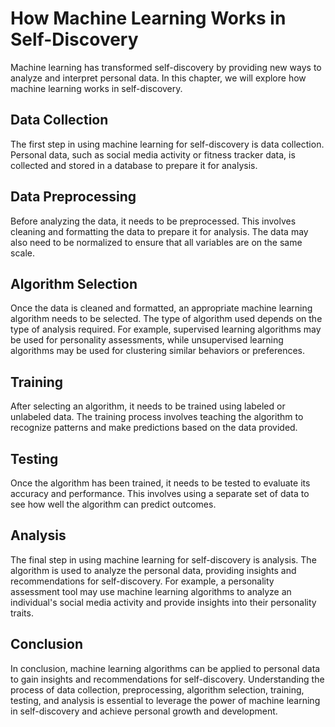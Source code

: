 How Machine Learning Works in Self-Discovery
=========================================================================================================

Machine learning has transformed self-discovery by providing new ways to analyze and interpret personal data. In this chapter, we will explore how machine learning works in self-discovery.

Data Collection
---------------

The first step in using machine learning for self-discovery is data collection. Personal data, such as social media activity or fitness tracker data, is collected and stored in a database to prepare it for analysis.

Data Preprocessing
------------------

Before analyzing the data, it needs to be preprocessed. This involves cleaning and formatting the data to prepare it for analysis. The data may also need to be normalized to ensure that all variables are on the same scale.

Algorithm Selection
-------------------

Once the data is cleaned and formatted, an appropriate machine learning algorithm needs to be selected. The type of algorithm used depends on the type of analysis required. For example, supervised learning algorithms may be used for personality assessments, while unsupervised learning algorithms may be used for clustering similar behaviors or preferences.

Training
--------

After selecting an algorithm, it needs to be trained using labeled or unlabeled data. The training process involves teaching the algorithm to recognize patterns and make predictions based on the data provided.

Testing
-------

Once the algorithm has been trained, it needs to be tested to evaluate its accuracy and performance. This involves using a separate set of data to see how well the algorithm can predict outcomes.

Analysis
--------

The final step in using machine learning for self-discovery is analysis. The algorithm is used to analyze the personal data, providing insights and recommendations for self-discovery. For example, a personality assessment tool may use machine learning algorithms to analyze an individual's social media activity and provide insights into their personality traits.

Conclusion
----------

In conclusion, machine learning algorithms can be applied to personal data to gain insights and recommendations for self-discovery. Understanding the process of data collection, preprocessing, algorithm selection, training, testing, and analysis is essential to leverage the power of machine learning in self-discovery and achieve personal growth and development.
